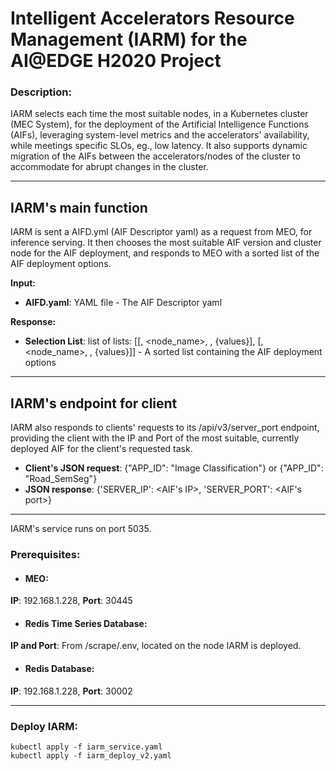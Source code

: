 # Intelligent Accelerators Resource Management (IARM) for the AI@EDGE H2020 Project

### Description:
IARM selects each time the most suitable nodes, in a Kubernetes cluster (MEC System),
for the deployment of the Artificial Intelligence Functions (AIFs),
leveraging system-level metrics and the accelerators' availability, while meetings specific SLOs, eg., low latency.
It also supports dynamic migration of the AIFs between the accelerators/nodes
of the cluster to accommodate for abrupt changes in the cluster.

---
## IARM's main function ##

IARM is sent a AIFD.yml (AIF Descriptor yaml) as a request from MEO, for inference serving.
It then chooses the most suitable AIF version and cluster node for the AIF deployment, and
responds to MEO with a sorted list of the AIF deployment options.

**Input:**
- **AIFD.yaml**: YAML file - The AIF Descriptor yaml

**Response:**
- **Selection List**: list of lists: [[<helm-chart>, <node_name>, <aif-name>, {values}], [<helm-chart>, <node_name>, <aif-name>, {values}]] - 
A sorted list containing the AIF deployment options
---

## IARM's endpoint for client ##

IARM also responds to clients' requests to its /api/v3/server_port endpoint,
providing the client with the IP and Port of the most suitable, currently deployed AIF
for the client's requested task.

- **Client's JSON request**: {"APP_ID": "Image Classification"} or {"APP_ID": "Road_SemSeg"}
- **JSON response**: {'SERVER_IP': <AIF's IP>, 'SERVER_PORT': <AIF's port>}
---

IARM's service runs on port 5035.

### Prerequisites:
* #### MEO:
**IP**: 192.168.1.228, **Port**: 30445
* #### Redis Time Series Database:
**IP and Port**: From /scrape/.env, located on the node IARM is deployed.
* #### Redis Database:
**IP**: 192.168.1.228, **Port**: 30002

---
### Deploy IARM:
```
kubectl apply -f iarm_service.yaml
kubectl apply -f iarm_deploy_v2.yaml
```
